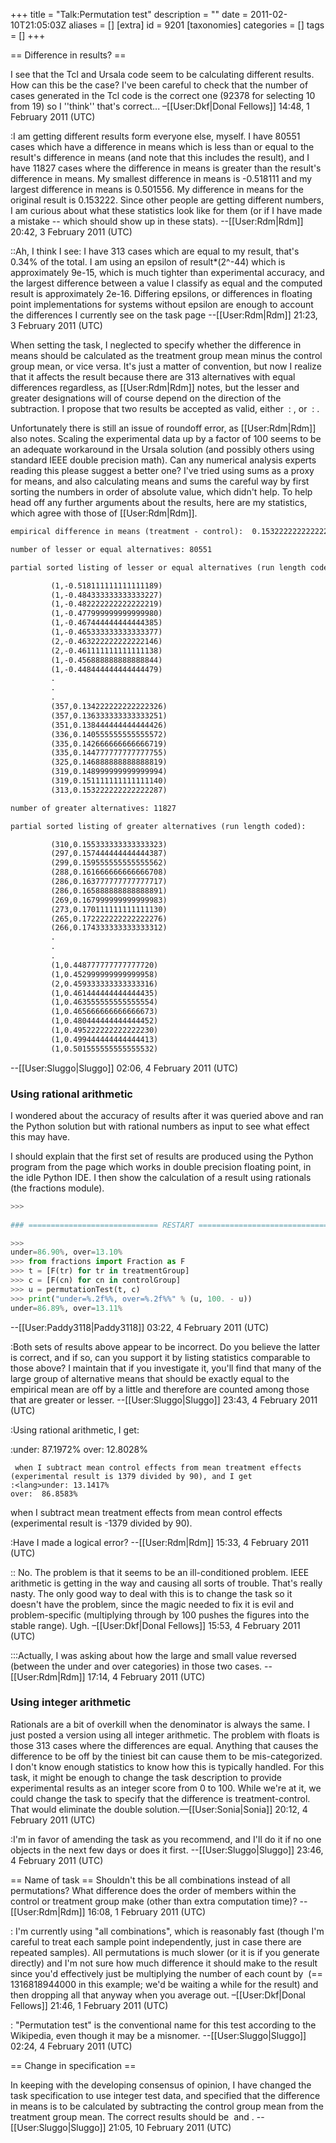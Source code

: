 +++
title = "Talk:Permutation test"
description = ""
date = 2011-02-10T21:05:03Z
aliases = []
[extra]
id = 9201
[taxonomies]
categories = []
tags = []
+++

== Difference in results? ==

I see that the Tcl and Ursala code seem to be calculating different results. How can this be the case? I've been careful to check that the number of cases generated in the Tcl code is the correct one (92378 for selecting 10 from 19) so I ''think'' that's correct... –[[User:Dkf|Donal Fellows]] 14:48, 1 February 2011 (UTC)

:I am getting different results form everyone else, myself.  I have 80551 cases which have a difference in means which is less than or equal to the result's difference in means (and note that this includes the result), and I have 11827 cases where the difference in means is greater than the result's difference in means.  My smallest difference in means is -0.518111 and my largest difference in means is 0.501556.  My difference in means for the original result is 0.153222.  Since other people are getting different numbers, I am curious about what these statistics look like for them (or if I have made a mistake -- which should show up in these stats).  --[[User:Rdm|Rdm]] 20:42, 3 February 2011 (UTC)

::Ah, I think I see:  I have 313 cases which are equal to my result, that's 0.34% of the total.  I am using an epsilon of result*(2^-44) which is approximately 9e-15, which is much tighter than experimental accuracy, and the largest difference between a value I classify as equal and the computed result is approximately 2e-16.  Differing epsilons, or differences in floating point implementations for systems without epsilon are enough to account the differences I currently see on the task page --[[User:Rdm|Rdm]] 21:23, 3 February 2011 (UTC)

When setting the task, I neglected to specify whether the difference in means should be calculated as the treatment group mean minus the control group mean, or vice versa. It's just a matter of convention, but now I realize that it affects the result because there are 313 alternatives with equal differences regardless, as [[User:Rdm|Rdm]] notes, but the lesser and greater designations will of course depend on the direction of the subtraction. I propose that two results be accepted as valid, either <math>13.14%</math> : <math>86.86%</math>, or <math>12.80%</math> : <math>87.20%</math>.

Unfortunately there is still an issue of roundoff error, as [[User:Rdm|Rdm]] also notes. Scaling the experimental data up by a factor of 100 seems to be an adequate workaround in the Ursala solution (and possibly others using standard IEEE double precision math). Can any numerical analysis experts reading this please suggest a better one? I've tried using sums as a proxy for means, and also calculating means and sums
the careful way by first sorting the numbers in order of absolute value, which didn't help.
To help head off any further arguments about the results, here are my statistics, which agree with those of [[User:Rdm|Rdm]].


```txt
empirical difference in means (treatment - control):  0.153222222222222287

number of lesser or equal alternatives: 80551

partial sorted listing of lesser or equal alternatives (run length coded)

         (1,-0.518111111111111189)
         (1,-0.484333333333333227)
         (1,-0.482222222222222219)
         (1,-0.477999999999999980)
         (1,-0.467444444444444385)
         (1,-0.465333333333333377)
         (2,-0.463222222222222146)
         (2,-0.461111111111111138)
         (1,-0.456888888888888844)
         (1,-0.448444444444444479)
         .
         .
         .
         (357,0.134222222222222326)
         (357,0.136333333333333251)
         (351,0.138444444444444426)
         (336,0.140555555555555572)
         (335,0.142666666666666719)
         (335,0.144777777777777755)
         (325,0.146888888888888819)
         (319,0.148999999999999994)
         (319,0.151111111111111140)
         (313,0.153222222222222287)

number of greater alternatives: 11827

partial sorted listing of greater alternatives (run length coded):

         (310,0.155333333333333323)
         (297,0.157444444444444387)
         (299,0.159555555555555562)
         (288,0.161666666666666708)
         (286,0.163777777777777717)
         (286,0.165888888888888891)
         (269,0.167999999999999983)
         (273,0.170111111111111130)
         (265,0.172222222222222276)
         (266,0.174333333333333312)
         .
         .
         .
         (1,0.448777777777777720)
         (1,0.452999999999999958)
         (2,0.459333333333333316)
         (1,0.461444444444444435)
         (1,0.463555555555555554)
         (1,0.465666666666666673)
         (1,0.480444444444444452)
         (1,0.495222222222222230)
         (1,0.499444444444444413)
         (1,0.501555555555555532)
```


--[[User:Sluggo|Sluggo]] 02:06, 4 February 2011 (UTC)


### Using rational arithmetic

I wondered about the accuracy of results after it was queried above and ran the Python solution but with rational numbers as input to see what effect this may have. 

I should explain that the first set of results are produced using the Python program from the page which works in double precision floating point, in the idle Python IDE. I then show the calculation of a result using rationals (the fractions module).

```python
>>>
 
### ============================= RESTART =============================

>>> 
under=86.90%, over=13.10%
>>> from fractions import Fraction as F
>>> t = [F(tr) for tr in treatmentGroup]
>>> c = [F(cn) for cn in controlGroup]
>>> u = permutationTest(t, c)
>>> print("under=%.2f%%, over=%.2f%%" % (u, 100. - u))
under=86.89%, over=13.11%
```


--[[User:Paddy3118|Paddy3118]] 03:22, 4 February 2011 (UTC)

:Both sets of results above appear to be incorrect. Do you believe the latter is correct, and if so, can you support it by listing statistics comparable to those above? I maintain that if you investigate it, you'll find that many of the large group of alternative means that should be exactly equal to the empirical mean are off by a little and therefore are counted among those that are greater or lesser. --[[User:Sluggo|Sluggo]] 23:43, 4 February 2011 (UTC)

:Using rational arithmetic, I get:

:<lang>under: 87.1972%
over:  12.8028%
```
 when I subtract mean control effects from mean treatment effects (experimental result is 1379 divided by 90), and I get
:<lang>under: 13.1417%
over:  86.8583%
```
 when I subtract mean treatment effects from mean control effects (experimental result is -1379 divided by 90).

:Have I made a logical error?  --[[User:Rdm|Rdm]] 15:33, 4 February 2011 (UTC)

:: No. The problem is that it seems to be an ill-conditioned problem. IEEE arithmetic is getting in the way and causing all sorts of trouble. That's really nasty. The only good way to deal with this is to change the task so it doesn't have the problem, since the magic needed to fix it is evil and problem-specific (multiplying through by 100 pushes the figures into the stable range). Ugh. –[[User:Dkf|Donal Fellows]] 15:53, 4 February 2011 (UTC)

:::Actually, I was asking about how the large and small value reversed (between the under and over categories) in those two cases.  --[[User:Rdm|Rdm]] 17:14, 4 February 2011 (UTC)


### Using integer arithmetic 

Rationals are a bit of overkill when the denominator is always the same.  I just posted a version using all integer arithmetic.  The problem with floats is those 313 cases where the differences are equal.  Anything that causes the difference to be off by the tiniest bit can cause them to be mis-categorized.  I don't know enough statistics to know how this is typically handled.  For this task, it might be enough to change the task description to provide experimental results as an integer score from 0 to 100.  While we're at it, we could change the task to specify that the difference is treatment-control.  That would eliminate the double solution.&mdash;[[User:Sonia|Sonia]] 20:12, 4 February 2011 (UTC)

:I'm in favor of amending the task as you recommend, and I'll do it if no one objects in the next few days or does it first. --[[User:Sluggo|Sluggo]] 23:46, 4 February 2011 (UTC)

== Name of task ==
Shouldn't this be all combinations instead of all permutations?  What difference does the order of members within the control or treatment group make (other than extra computation time)?  --[[User:Rdm|Rdm]] 16:08, 1 February 2011 (UTC)

: I'm currently using "all combinations", which is reasonably fast (though I'm careful to treat each sample point independently, just in case there are repeated samples). All permutations is much slower (or it is if you generate directly) and I'm not sure how much difference it should make to the result since you'd effectively just be multiplying the number of each count by <math>m!n!</math> (== 1316818944000 in this example; we'd be waiting a while for the result) and then dropping all that anyway when you average out. –[[User:Dkf|Donal Fellows]] 21:46, 1 February 2011 (UTC)

: "Permutation test" is the conventional name for this test according to the Wikipedia, even though it may be a misnomer. --[[User:Sluggo|Sluggo]] 02:24, 4 February 2011 (UTC)

== Change in specification ==

In keeping with the developing consensus of opinion, I have changed the task specification to use integer test data, and specified that the difference in means is to be calculated by subtracting the control group mean from the treatment group mean. The correct results should be <math>12.80%</math> and <math>87.20%</math>. --[[User:Sluggo|Sluggo]] 21:05, 10 February 2011 (UTC)
